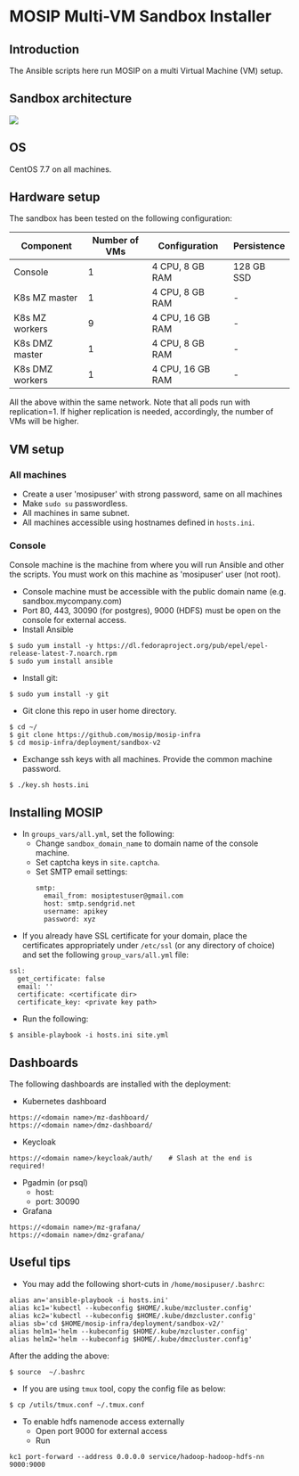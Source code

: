# MOSIP Multi-VM Sandbox Installer

## Introduction

The Ansible scripts here run MOSIP on a multi Virtual Machine (VM) setup.  

## Sandbox architecture
![](https://github.com/mosip/mosip-infra/blob/master/deployment/sandbox-v2/docs/sanbox_architecture.png)

## OS
CentOS 7.7 on all machines.

## Hardware setup 

The sandbox has been tested on the following configuration:

| Component| Number of VMs| Configuration| Persistence |
|---|---|---|---|
|Console| 1 | 4 CPU, 8 GB RAM | 128 GB SSD |
|K8s MZ master | 1 | 4 CPU, 8 GB RAM | - |
|K8s MZ workers | 9 | 4 CPU, 16 GB RAM | - |
|K8s DMZ master | 1 | 4 CPU, 8 GB RAM | - |
|K8s DMZ workers | 1 | 4 CPU, 16 GB RAM | - |

All the above within the same network. Note that all pods run with replication=1.  If higher replication is needed, accordingly, the number of VMs will be higher.

## VM setup
### All machines
* Create a user 'mosipuser' with strong password, same on all machines
* Make `sudo su` passwordless.
* All machines in same subnet.
* All machines accessible using hostnames defined in `hosts.ini`.

### Console 
Console machine is the machine from where you will run Ansible and other the scripts.  You must work on this machine as 'mosipuser' user (not root).   
* Console machine must be accessible with the public domain name (e.g. sandbox.mycompany.com)
* Port 80, 443, 30090 (for postgres), 9000 (HDFS) must be open on the console for external access.
* Install Ansible
```
$ sudo yum install -y https://dl.fedoraproject.org/pub/epel/epel-release-latest-7.noarch.rpm
$ sudo yum install ansible
```
* Install git:
```
$ sudo yum install -y git
```
* Git clone this repo in user home directory.
```
$ cd ~/
$ git clone https://github.com/mosip/mosip-infra
$ cd mosip-infra/deployment/sandbox-v2
```
* Exchange ssh keys with all machines. Provide the common machine password.
```
$ ./key.sh hosts.ini
``` 

##  Installing MOSIP 
* In `groups_vars/all.yml`, set the following: 
  * Change `sandbox_domain_name`  to domain name of the console machine.
  * Set captcha keys in `site.captcha`.
  * Set SMTP email settings:
    ```
    smtp:
      email_from: mosiptestuser@gmail.com
      host: smtp.sendgrid.net
      username: apikey
      password: xyz
    ```
* If you already have SSL certificate for your domain, place the certificates appropriately under `/etc/ssl` (or any directory of choice) and set the following `group_vars/all.yml` file:
```
ssl:
  get_certificate: false 
  email: ''
  certificate: <certificate dir>
  certificate_key: <private key path> 
```

* Run the following:
```
$ ansible-playbook -i hosts.ini site.yml
```
## Dashboards
The following dashboards are installed with the deployment:
* Kubernetes dashboard
```
https://<domain name>/mz-dashboard/
https://<domain name>/dmz-dashboard/
```
* Keycloak
```
https://<domain name>/keycloak/auth/    # Slash at the end is required!
```
* Pgadmin (or psql)
  * host: <domain name>
  * port: 30090
* Grafana
```
https://<domain name>/mz-grafana/
https://<domain name>/dmz-grafana/
```
## Useful tips
* You may add the following short-cuts in `/home/mosipuser/.bashrc`:
```
alias an='ansible-playbook -i hosts.ini'
alias kc1='kubectl --kubeconfig $HOME/.kube/mzcluster.config'
alias kc2='kubectl --kubeconfig $HOME/.kube/dmzcluster.config'
alias sb='cd $HOME/mosip-infra/deployment/sandbox-v2/'
alias helm1='helm --kubeconfig $HOME/.kube/mzcluster.config'
alias helm2='helm --kubeconfig $HOME/.kube/dmzcluster.config'
```
After the adding the above:
```
$ source  ~/.bashrc
```
* If you are using `tmux` tool, copy the config file as below:
```
$ cp /utils/tmux.conf ~/.tmux.conf
```
* To enable hdfs namenode access externally
  * Open port 9000 for external access
  * Run
```
kc1 port-forward --address 0.0.0.0 service/hadoop-hadoop-hdfs-nn 9000:9000
```
